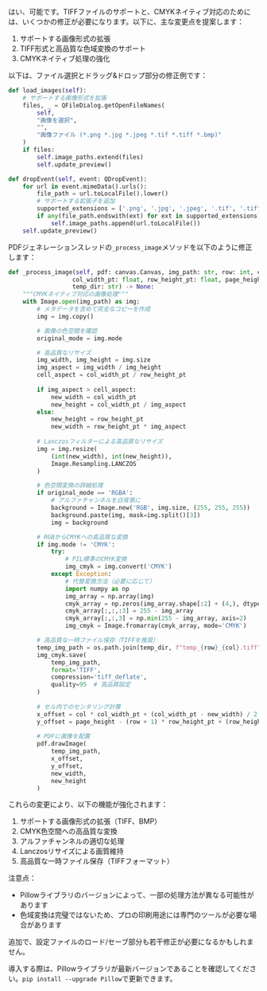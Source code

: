 はい、可能です。TIFFファイルのサポートと、CMYKネイティブ対応のためには、いくつかの修正が必要になります。以下に、主な変更点を提案します：

1. サポートする画像形式の拡張
2. TIFF形式と高品質な色域変換のサポート
3. CMYKネイティブ処理の強化

以下は、ファイル選択とドラッグ&ドロップ部分の修正例です：

```python
def load_images(self):
    # サポートする画像形式を拡張
    files, _ = QFileDialog.getOpenFileNames(
        self, 
        "画像を選択", 
        "", 
        "画像ファイル (*.png *.jpg *.jpeg *.tif *.tiff *.bmp)"
    )
    if files:
        self.image_paths.extend(files)
        self.update_preview()

def dropEvent(self, event: QDropEvent):
    for url in event.mimeData().urls():
        file_path = url.toLocalFile().lower()
        # サポートする拡張子を追加
        supported_extensions = ['.png', '.jpg', '.jpeg', '.tif', '.tiff', '.bmp']
        if any(file_path.endswith(ext) for ext in supported_extensions):
            self.image_paths.append(url.toLocalFile())
    self.update_preview()

```

PDFジェネレーションスレッドの`_process_image`メソッドを以下のように修正します：

```python
def _process_image(self, pdf: canvas.Canvas, img_path: str, row: int, col: int,
                  col_width_pt: float, row_height_pt: float, page_height: float,
                  temp_dir: str) -> None:
    """CMYKネイティブ対応の画像処理"""
    with Image.open(img_path) as img:
        # メタデータを含めて完全なコピーを作成
        img = img.copy()

        # 画像の色空間を確認
        original_mode = img.mode

        # 高品質なリサイズ
        img_width, img_height = img.size
        img_aspect = img_width / img_height
        cell_aspect = col_width_pt / row_height_pt
        
        if img_aspect > cell_aspect:
            new_width = col_width_pt
            new_height = col_width_pt / img_aspect
        else:
            new_height = row_height_pt
            new_width = row_height_pt * img_aspect
        
        # Lanczosフィルターによる高品質なリサイズ
        img = img.resize(
            (int(new_width), int(new_height)), 
            Image.Resampling.LANCZOS
        )

        # 色空間変換の詳細処理
        if original_mode == 'RGBA':
            # アルファチャンネルを白背景に
            background = Image.new('RGB', img.size, (255, 255, 255))
            background.paste(img, mask=img.split()[3])
            img = background

        # RGBからCMYKへの高品質な変換
        if img.mode != 'CMYK':
            try:
                # PIL標準のCMYK変換
                img_cmyk = img.convert('CMYK')
            except Exception:
                # 代替変換方法（必要に応じて）
                import numpy as np
                img_array = np.array(img)
                cmyk_array = np.zeros(img_array.shape[:2] + (4,), dtype=np.uint8)
                cmyk_array[:,:,:3] = 255 - img_array
                cmyk_array[:,:,3] = np.min(255 - img_array, axis=2)
                img_cmyk = Image.fromarray(cmyk_array, mode='CMYK')

        # 高品質な一時ファイル保存（TIFFを推奨）
        temp_img_path = os.path.join(temp_dir, f"temp_{row}_{col}.tiff")
        img_cmyk.save(
            temp_img_path, 
            format='TIFF', 
            compression='tiff_deflate', 
            quality=95  # 高品質設定
        )
        
        # セル内でのセンタリング計算
        x_offset = col * col_width_pt + (col_width_pt - new_width) / 2
        y_offset = page_height - (row + 1) * row_height_pt + (row_height_pt - new_height) / 2
        
        # PDFに画像を配置
        pdf.drawImage(
            temp_img_path, 
            x_offset, 
            y_offset, 
            new_width, 
            new_height
        )

```

これらの変更により、以下の機能が強化されます：

1. サポートする画像形式の拡張（TIFF、BMP）
2. CMYK色空間への高品質な変換
3. アルファチャンネルの適切な処理
4. Lanczosリサイズによる画質維持
5. 高品質な一時ファイル保存（TIFFフォーマット）

注意点：
- Pillowライブラリのバージョンによって、一部の処理方法が異なる可能性があります
- 色域変換は完璧ではないため、プロの印刷用途には専門のツールが必要な場合があります

追加で、設定ファイルのロード/セーブ部分も若干修正が必要になるかもしれません。

導入する際は、Pillowライブラリが最新バージョンであることを確認してください。`pip install --upgrade Pillow`で更新できます。
